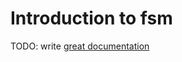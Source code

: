 # Introduction to fsm

TODO: write [great documentation](http://jacobian.org/writing/what-to-write/)
